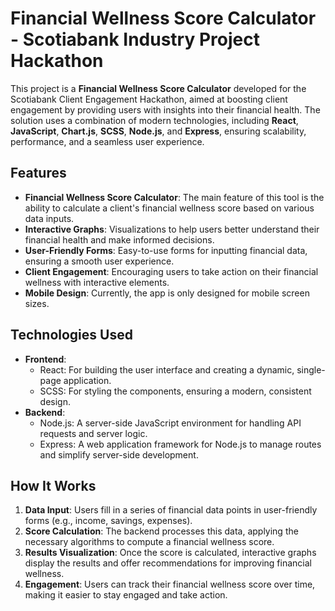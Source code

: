 # Financial Wellness Score Calculator - Scotiabank Industry Project Hackathon

This project is a **Financial Wellness Score Calculator** developed for the Scotiabank Client Engagement Hackathon, aimed at boosting client engagement by providing users with insights into their financial health. The solution uses a combination of modern technologies, including **React**, **JavaScript**, **Chart.js**, **SCSS**, **Node.js**, and **Express**, ensuring scalability, performance, and a seamless user experience.

## Features

- **Financial Wellness Score Calculator**: The main feature of this tool is the ability to calculate a client's financial wellness score based on various data inputs.
- **Interactive Graphs**: Visualizations to help users better understand their financial health and make informed decisions.
- **User-Friendly Forms**: Easy-to-use forms for inputting financial data, ensuring a smooth user experience.
- **Client Engagement**: Encouraging users to take action on their financial wellness with interactive elements.
- **Mobile Design**: Currently, the app is only designed for mobile screen sizes.
  
## Technologies Used

- **Frontend**:
  - React: For building the user interface and creating a dynamic, single-page application.
  - SCSS: For styling the components, ensuring a modern, consistent design.
- **Backend**:
  - Node.js: A server-side JavaScript environment for handling API requests and server logic.
  - Express: A web application framework for Node.js to manage routes and simplify server-side development.
  
## How It Works

1. **Data Input**: Users fill in a series of financial data points in user-friendly forms (e.g., income, savings, expenses).
2. **Score Calculation**: The backend processes this data, applying the necessary algorithms to compute a financial wellness score.
3. **Results Visualization**: Once the score is calculated, interactive graphs display the results and offer recommendations for improving financial wellness.
4. **Engagement**: Users can track their financial wellness score over time, making it easier to stay engaged and take action.
